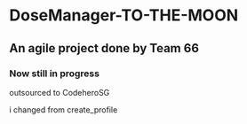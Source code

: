 # DoseManager-TO-THE-MOON

## An agile project done by Team 66

### Now still in progress

<!-- testing -->

outsourced to CodeheroSG

i changed from create_profile
